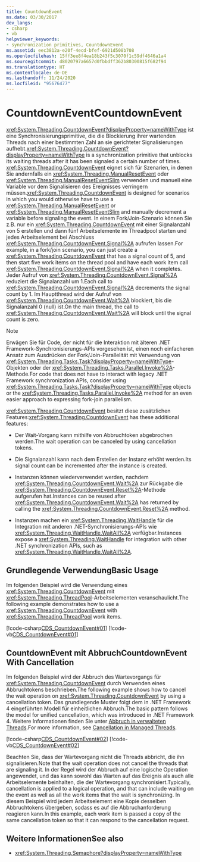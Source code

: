 ```yaml
---
title: CountdownEvent
ms.date: 03/30/2017
dev_langs:
- csharp
- vb
helpviewer_keywords:
- synchronization primitives, CountdownEvent
ms.assetid: eec3812a-e20f-4ecd-bfef-6921d508b708
ms.openlocfilehash: 15ff3ee8f4ea18b243f5c3070f1c59df4646a1a4
ms.sourcegitcommit: d8020797a6657d0fbbdff362b80300815f682f94
ms.translationtype: HT
ms.contentlocale: de-DE
ms.lasthandoff: 11/24/2020
ms.locfileid: "95676477"
---
```

# <a name="countdownevent"></a><span data-ttu-id="6f999-102">CountdownEvent</span><span class="sxs-lookup"><span data-stu-id="6f999-102">CountdownEvent</span></span>

<span data-ttu-id="6f999-103"><xref:System.Threading.CountdownEvent?displayProperty=nameWithType> ist eine Synchronisierungsprimitive, die die Blockierung ihrer wartenden Threads nach einer bestimmten Zahl an sie gerichteter Signalisierungen aufhebt.</span><span class="sxs-lookup"><span data-stu-id="6f999-103"><xref:System.Threading.CountdownEvent?displayProperty=nameWithType> is a synchronization primitive that unblocks its waiting threads after it has been signaled a certain number of times.</span></span> <span data-ttu-id="6f999-104"><xref:System.Threading.CountdownEvent> eignet sich für Szenarien, in denen Sie andernfalls ein <xref:System.Threading.ManualResetEvent> oder <xref:System.Threading.ManualResetEventSlim> verwenden und manuell eine Variable vor dem Signalisieren des Ereignisses verringern müssen.</span><span class="sxs-lookup"><span data-stu-id="6f999-104"><xref:System.Threading.CountdownEvent> is designed for scenarios in which you would otherwise have to use a <xref:System.Threading.ManualResetEvent> or <xref:System.Threading.ManualResetEventSlim> and manually decrement a variable before signaling the event.</span></span> <span data-ttu-id="6f999-105">In einem Fork/Join-Szenario können Sie z.B. nur ein <xref:System.Threading.CountdownEvent> mit einer Signalanzahl von 5 erstellen und dann fünf Arbeitselemente im Threadpool starten und jedes Arbeitselement bei Abschluss <xref:System.Threading.CountdownEvent.Signal%2A> aufrufen lassen.</span><span class="sxs-lookup"><span data-stu-id="6f999-105">For example, in a fork/join scenario, you can just create a <xref:System.Threading.CountdownEvent> that has a signal count of 5, and then start five work items on the thread pool and have each work item call <xref:System.Threading.CountdownEvent.Signal%2A> when it completes.</span></span> <span data-ttu-id="6f999-106">Jeder Aufruf von <xref:System.Threading.CountdownEvent.Signal%2A> reduziert die Signalanzahl um 1.</span><span class="sxs-lookup"><span data-stu-id="6f999-106">Each call to <xref:System.Threading.CountdownEvent.Signal%2A> decrements the signal count by 1.</span></span> <span data-ttu-id="6f999-107">Im Hauptthread wird der Aufruf von <xref:System.Threading.CountdownEvent.Wait%2A> blockiert, bis die Signalanzahl 0 (null) ist.</span><span class="sxs-lookup"><span data-stu-id="6f999-107">On the main thread, the call to <xref:System.Threading.CountdownEvent.Wait%2A> will block until the signal count is zero.</span></span>  
  
> [!NOTE]
> <span data-ttu-id="6f999-108">Erwägen Sie für Code, der nicht für die Interaktion mit älteren .NET Framework-Synchronisierungs-APIs vorgesehen ist, einen noch einfacheren Ansatz zum Ausdrücken der Fork/Join-Parallelität mit Verwendung von <xref:System.Threading.Tasks.Task?displayProperty=nameWithType>-Objekten oder der <xref:System.Threading.Tasks.Parallel.Invoke%2A>-Methode.</span><span class="sxs-lookup"><span data-stu-id="6f999-108">For code that does not have to interact with legacy .NET Framework synchronization APIs, consider using <xref:System.Threading.Tasks.Task?displayProperty=nameWithType> objects or the <xref:System.Threading.Tasks.Parallel.Invoke%2A> method for an even easier approach to expressing fork-join parallelism.</span></span>  
  
 <span data-ttu-id="6f999-109"><xref:System.Threading.CountdownEvent> besitzt diese zusätzlichen Features:</span><span class="sxs-lookup"><span data-stu-id="6f999-109"><xref:System.Threading.CountdownEvent> has these additional features:</span></span>  
  
- <span data-ttu-id="6f999-110">Der Wait-Vorgang kann mithilfe von Abbruchtoken abgebrochen werden.</span><span class="sxs-lookup"><span data-stu-id="6f999-110">The wait operation can be canceled by using cancellation tokens.</span></span>  
  
- <span data-ttu-id="6f999-111">Die Signalanzahl kann nach dem Erstellen der Instanz erhöht werden.</span><span class="sxs-lookup"><span data-stu-id="6f999-111">Its signal count can be incremented after the instance is created.</span></span>  
  
- <span data-ttu-id="6f999-112">Instanzen können wiederverwendet werden, nachdem <xref:System.Threading.CountdownEvent.Wait%2A> zur Rückgabe die <xref:System.Threading.CountdownEvent.Reset%2A>-Methode aufgerufen hat.</span><span class="sxs-lookup"><span data-stu-id="6f999-112">Instances can be reused after <xref:System.Threading.CountdownEvent.Wait%2A> has returned by calling the <xref:System.Threading.CountdownEvent.Reset%2A> method.</span></span>  
  
- <span data-ttu-id="6f999-113">Instanzen machen ein <xref:System.Threading.WaitHandle> für die Integration mit anderen .NET-Synchronisierungs-APIs wie <xref:System.Threading.WaitHandle.WaitAll%2A> verfügbar.</span><span class="sxs-lookup"><span data-stu-id="6f999-113">Instances expose a <xref:System.Threading.WaitHandle> for integration with other .NET synchronization APIs, such as <xref:System.Threading.WaitHandle.WaitAll%2A>.</span></span>  
  
## <a name="basic-usage"></a><span data-ttu-id="6f999-114">Grundlegende Verwendung</span><span class="sxs-lookup"><span data-stu-id="6f999-114">Basic Usage</span></span>  

 <span data-ttu-id="6f999-115">Im folgenden Beispiel wird die Verwendung eines <xref:System.Threading.CountdownEvent> mit <xref:System.Threading.ThreadPool>-Arbeitselementen veranschaulicht.</span><span class="sxs-lookup"><span data-stu-id="6f999-115">The following example demonstrates how to use a <xref:System.Threading.CountdownEvent> with <xref:System.Threading.ThreadPool> work items.</span></span>  
  
 [!code-csharp[CDS_CountdownEvent#01](../../../samples/snippets/csharp/VS_Snippets_Misc/cds_countdownevent/cs/countdownevent.cs#01)]
 [!code-vb[CDS_CountdownEvent#01](../../../samples/snippets/visualbasic/VS_Snippets_Misc/cds_countdownevent/vb/module1.vb#01)]  
  
## <a name="countdownevent-with-cancellation"></a><span data-ttu-id="6f999-116">CountdownEvent mit Abbruch</span><span class="sxs-lookup"><span data-stu-id="6f999-116">CountdownEvent With Cancellation</span></span>  

 <span data-ttu-id="6f999-117">Im folgenden Beispiel wird der Abbruch des Wartevorgangs für <xref:System.Threading.CountdownEvent> durch Verwenden eines Abbruchtokens beschrieben.</span><span class="sxs-lookup"><span data-stu-id="6f999-117">The following example shows how to cancel the wait operation on <xref:System.Threading.CountdownEvent> by using a cancellation token.</span></span> <span data-ttu-id="6f999-118">Das grundlegende Muster folgt dem in .NET Framework 4 eingeführten Modell für einheitlichen Abbruch.</span><span class="sxs-lookup"><span data-stu-id="6f999-118">The basic pattern follows the model for unified cancellation, which was introduced in .NET Framework 4.</span></span> <span data-ttu-id="6f999-119">Weitere Informationen finden Sie unter [Abbruch in verwalteten Threads](cancellation-in-managed-threads.md).</span><span class="sxs-lookup"><span data-stu-id="6f999-119">For more information, see [Cancellation in Managed Threads](cancellation-in-managed-threads.md).</span></span>  
  
 [!code-csharp[CDS_CountdownEvent#02](../../../samples/snippets/csharp/VS_Snippets_Misc/cds_countdownevent/cs/countdownevent.cs#02)]
 [!code-vb[CDS_CountdownEvent#02](../../../samples/snippets/visualbasic/VS_Snippets_Misc/cds_countdownevent/vb/canceleventwait.vb#02)]  
  
 <span data-ttu-id="6f999-120">Beachten Sie, dass der Wartevorgang nicht die Threads abbricht, die ihn signalisieren.</span><span class="sxs-lookup"><span data-stu-id="6f999-120">Note that the wait operation does not cancel the threads that are signaling it.</span></span> <span data-ttu-id="6f999-121">In der Regel wird der Abbruch auf eine logische Operation angewendet, und das kann sowohl das Warten auf das Ereignis als auch alle Arbeitselemente beinhalten, die der Wartevorgang synchronisiert.</span><span class="sxs-lookup"><span data-stu-id="6f999-121">Typically, cancellation is applied to a logical operation, and that can include waiting on the event as well as all the work items that the wait is synchronizing.</span></span> <span data-ttu-id="6f999-122">In diesem Beispiel wird jedem Arbeitselement eine Kopie desselben Abbruchtokens übergeben, sodass es auf die Abbruchanforderung reagieren kann.</span><span class="sxs-lookup"><span data-stu-id="6f999-122">In this example, each work item is passed a copy of the same cancellation token so that it can respond to the cancellation request.</span></span>  
  
## <a name="see-also"></a><span data-ttu-id="6f999-123">Weitere Informationen</span><span class="sxs-lookup"><span data-stu-id="6f999-123">See also</span></span>

- <xref:System.Threading.Semaphore?displayProperty=nameWithType>
